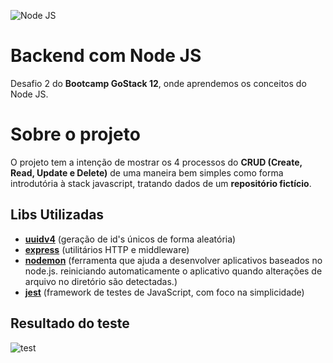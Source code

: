﻿![Node JS](https://cdn-images-1.medium.com/max/1200/1*Jx8EXy-c6XKnIEQgPGpz7Q.jpeg)
# Backend com Node JS

Desafio 2 do **Bootcamp GoStack 12**, onde aprendemos os conceitos do Node JS.

# Sobre o projeto

O projeto tem a intenção de mostrar os 4 processos do **CRUD (Create, Read, Update e Delete)** de uma maneira bem simples como forma introdutória à stack javascript, tratando dados de um **repositório fictício**.

## Libs Utilizadas

 - **[uuidv4](https://github.com/thenativeweb/uuidv4)** (geração de id's únicos de forma aleatória)
 - **[express](https://expressjs.com/pt-br/)** (utilitários HTTP e middleware)
 - **[nodemon](https://www.npmjs.com/package/nodemon)** (ferramenta que ajuda a desenvolver aplicativos baseados no node.js. reiniciando automaticamente o aplicativo quando alterações de arquivo no diretório são detectadas.)
 - **[jest](https://jestjs.io/)** (framework de testes de JavaScript, com foco na simplicidade)

## Resultado do teste

![test](https://i.imgur.com/CC5ROUJ.gif)

